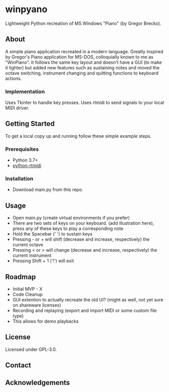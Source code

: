 # winpyano
Lightweight Python recreation of MS Windows "Piano" (by Gregor Brecko).

## About
A simple piano application recreated in a modern language. Greatly inspired by Gregor's Piano 
application for MS-DOS, colloquially known to me as "WinPiano". It follows the same key layout 
and doesn't have a GUI (to make it lighter) but added new features such as sustaining notes and 
moved the octave switching, instrument changing and quitting functions to keyboard actions.

### Implementation
Uses Tkinter to handle key presses. Uses rtmidi to send signals to your local MIDI driver.

## Getting Started
To get a local copy up and running follow these simple example steps.

### Prerequisites
* Python 3.7+
* [python-rtmidi](https://github.com/SpotlightKid/python-rtmidi)

### Installation
* Download main.py from this repo.

## Usage
* Open main.py (create virtual environments if you prefer)
* There are two sets of keys on your keyboard. (add illustration here),
press any of these keys to play a corresponding note
* Hold the Spacebar (' ') to sustain keys
* Pressing - or + will shift (decrease and increase, respectively) the current octave
* Pressing < or > will change (decrease and increase, respectively) the current instrument
* Pressing Shift + 1 ('!') will exit

## Roadmap
* Initial MVP - X
* Code Cleanup
* GUI extention to actually recreate the old UI? (might as well, not yet sure on shareware licenses) 
* Recording and replaying (export and import MIDI or some custom file type)
* This allows for demo playbacks

## License
Licensed under GPL-3.0.

## Contact

## Acknowledgements

